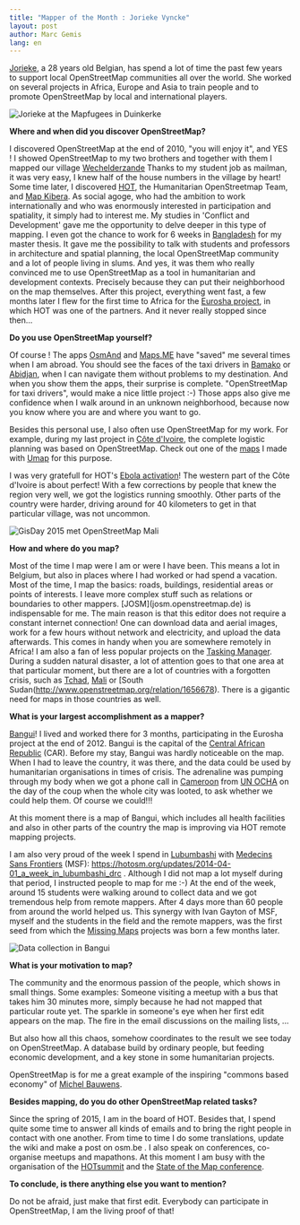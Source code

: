 ```yaml
---
title: "Mapper of the Month : Jorieke Vyncke"
layout: post
author: Marc Gemis
lang: en
---
```


<p><a href="http://www.openstreetmap.org/user/Jorieke%20V" rel="nofollow">Jorieke</a>, a 28 years old Belgian, has spend a lot of time the past few years to support local OpenStreetMap communities all over the world. She worked on several projects in Africa, Europe and Asia to train people and to promote OpenStreetMap by local and international players.</p>

<p><img src="https://photos.smugmug.com/OSM/Screenshots/Mapper-in-the-Spotlight/Jorieke-Vyncke/i-6b3swBq/0/X2/Mapfugees%20in%20Duinkerke-X2.jpg" alt="Jorieke at the  Mapfugees in Duinkerke"></p>

<p><strong>Where and when did you discover OpenStreetMap?</strong></p>

<p>I discovered OpenStreetMap at the end of 2010, "you will enjoy it", and YES ! I showed OpenStreetMap  to my two brothers and together with them I mapped our village <a href="http://www.openstreetmap.org/node/255613117#map=13/51.2636/4.7861" rel="nofollow">Wechelderzande</a>
Thanks to my student job as mailman, it was very easy, I knew half of the house numbers in the village by heart!
Some time later, I discovered <a href="https://hotosm.org/" rel="nofollow">HOT</a>, the Humanitarian OpenStreetmap Team, and <a href="http://mapkibera.org/" rel="nofollow">Map Kibera</a>. As social agoge, who had the ambition to work internationally and who was enormously interested in participation and spatiality, it simply had to interest me. My studies in 'Conflict and Development' gave me the opportunity to delve deeper in this type of mapping. I even got the chance to work for 6 weeks in <a href="http://www.openstreetmap.org/relation/184640" rel="nofollow">Bangladesh</a> for my master thesis. It gave me the possibility to talk with students and professors in architecture and spatial planning, the local OpenStreetMap community and a lot of people living in slums.
And yes, it was them who really convinced me to use OpenStreetMap as a tool in humanitarian and development contexts. Precisely because they can put their neighborhood on the map themselves. After this project, everything went fast, a few months later I flew for the first time to Africa for the <a href="https://hotosm.org/projects/eurosha_0" rel="nofollow">Eurosha project</a>, in which HOT was one of the partners. And it never really stopped since then...</p>

<p><strong>Do you use OpenStreetMap yourself?</strong></p>

<p>Of course ! The apps  <a href="http://osmand.net/" rel="nofollow">OsmAnd</a> and <a href="http://maps.me/en/home" rel="nofollow">Maps.ME</a> have "saved" me several times when I am abroad. You should see the faces of the taxi drivers in <a href="http://www.openstreetmap.org/node/27564954" rel="nofollow">Bamako</a> or <a href="http://www.openstreetmap.org/node/1046100133#map=11/5.3207/-4.0162" rel="nofollow">Abidjan</a>, when I can navigate them without problems to my destination. And when you show them the apps, their surprise is complete. "OpenStreetMap for taxi drivers", would make a nice little project :-) Those apps also give me confidence when I walk around in an unknown neighborhood, because now you know where you are and where you want to go.</p>

<p>Besides this personal use, I also often use OpenStreetMap for my work. For example, during my last project in <a href="http://www.openstreetmap.org/relation/192779" rel="nofollow">Côte d'Ivoire</a>, the complete logistic planning was based on OpenStreetMap. Check out one of the <a href="http://umap.openstreetmap.fr/nl/map/villages-a-enqueter-region-tonkpi-bleu-village-pmh_88667#9/7.3093/-7.8333" rel="nofollow">maps</a> I made with <a href="http://umap.openstreetmap.fr/en/" rel="nofollow">Umap</a> for this purpose.</p>

<p>I was very gratefull for HOT's <a href="https://hotosm.org/projects/west_africa_ebola_epidemic" rel="nofollow">Ebola activation</a>! The western part of the Côte d'Ivoire is about perfect! With a few corrections by people that knew the region very well, we got the logistics running smoothly. Other parts of the country were harder, driving around for 40 kilometers to get in that particular village, was not uncommon.</p>

<p><img src="https://photos.smugmug.com/OSM/Screenshots/Mapper-in-the-Spotlight/Jorieke-Vyncke/i-CnbCsB7/0/XL/GisDay%202015%20met%20OpenStreetMap%20Mali-XL.jpg" alt="GisDay 2015 met OpenStreetMap Mali"></p>

<p><strong>How and where do you map?</strong></p>

<p>Most of the time I map were I am or were I have been. This means a lot in Belgium, but also in places where I had worked or had spend a vacation. Most of the time, I map the basics: roads, buildings, residential areas or points of interests. I leave more complex stuff such as relations or boundaries to other mappers.
[JOSM](josm.openstreetmap.de) is indispensable for me. The main reason is that this editor does not require a constant internet connection! One can download data and aerial images, work for a few hours without network and electricity, and upload the data afterwards. This comes in handy when you are somewhere remotely in Africa!
I am also a fan of less popular projects on the <a href="http://tasks.hotosm.org/" rel="nofollow">Tasking Manager</a>. During a sudden natural disaster, a lot of attention goes to that one area at that particular moment, but there are a lot of countries with a forgotten crisis, such as <a href="http://www.openstreetmap.org/relation/2361304" rel="nofollow">Tchad</a>, <a href="http://www.openstreetmap.org/relation/192785" rel="nofollow">Mali</a> or [South Sudan(<a href="http://www.openstreetmap.org/relation/1656678" rel="nofollow">http://www.openstreetmap.org/relation/1656678</a>). There is a gigantic need for maps in those countries as well.</p>

<p><strong>What is your largest accomplishment as a mapper?</strong></p>

<p><a href="http://www.openstreetmap.org/relation/4119221" rel="nofollow">Bangui</a>! I lived and worked there for 3 months, participating in the Eurosha project  at the end of 2012. Bangui is the capital of the <a href="http://www.openstreetmap.org/relation/192790" rel="nofollow">Central African Republic</a> (CAR). Before my stay, Bangui was hardly noticeable on the map. When I had to leave the country, it was there, and the data could be used by humanitarian organisations in times of crisis. The adrenaline was pumping through my body when we got a phone call in <a href="http://www.openstreetmap.org/relation/192830" rel="nofollow">Cameroon</a> from  <a href="http://www.unocha.org/" rel="nofollow">UN OCHA</a> on the day of the coup when the whole city was looted, 
to ask whether we could help them. Of course we could!!!</p>

<p>At this moment there is a map of Bangui, which includes all health facilities and also in other parts of the country the map is improving via HOT remote mapping projects.</p>

<p>I am also very proud of the week I spend in  <a href="http://www.openstreetmap.org/node/27564973" rel="nofollow">Lubumbashi</a>  with <a href="http://www.msf.org/" rel="nofollow">Medecins Sans Frontiers</a> (MSF): <a href="https://hotosm.org/updates/2014-04-01_a_week_in_lubumbashi_drc" rel="nofollow">https://hotosm.org/updates/2014-04-01_a_week_in_lubumbashi_drc</a> . Although I did not map a lot myself during that period, I instructed people to map for me :-) At the end of the week, around 15 students were walking around to collect data and we got tremendous help from remote mappers. After 4 days more than 60 people from around the world helped us. This synergy with Ivan Gayton of MSF, myself and the students in the field and the remote mappers, was the first seed from which the   <a href="http://www.missingmaps.org/" rel="nofollow">Missing Maps</a> projects was born a few months later.</p>

<p><img src="https://photos.smugmug.com/OSM/Screenshots/Mapper-in-the-Spotlight/Jorieke-Vyncke/i-Q7G9CLW/0/XL/Dataverzameling%20in%20Bangui-XL.jpg" alt="Data collection in Bangui"></p>

<p><strong>What is your motivation to map?</strong></p>

<p>The community and the enormous passion of the people, which shows in small things. Some examples: Someone visiting a meetup with a bus that takes him 30 minutes more, simply because he had not mapped that particular route yet. The sparkle in someone's eye when her first edit appears on the map. The fire in the email discussions on the mailing lists, ...</p>

<p>But also how all this chaos, somehow coordinates to the result we see today on OpenStreetMap. A database build by ordinary people, but feeding economic development, and a key stone in some humanitarian projects.</p>

<p>OpenStreetMap is for me a great example of the inspiring "commons based economy" of <a href="https://en.wikipedia.org/wiki/Michel_Bauwens" rel="nofollow">Michel Bauwens</a>.</p>

<p><strong>Besides mapping, do you do other OpenStreetMap related tasks?</strong></p>

<p>Since the spring of 2015, I am in the board of HOT. Besides that, I spend quite some time to answer all kinds of emails and to bring the right people in contact with one another.
From time to time I do some translations, update the wiki and make a post on osm.be  .  I also speak on conferences, co-organise meetups and mapathons. At this moment I am busy with the organisation of the <a href="http://summit.hotosm.org/" rel="nofollow">HOTsummit</a> and the <a href="http://2016.stateofthemap.org/" rel="nofollow">State of the Map conference</a>.</p>

<p><strong>To conclude, is there anything else you want to mention?</strong></p>

<p>Do not be afraid, just make that first edit. Everybody can participate in OpenStreetMap, I am the living proof of that!</p>
